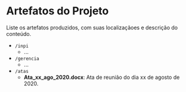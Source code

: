 # Artefatos do Projeto

Liste os artefatos produzidos, com suas localizaçãoes e descrição do conteúdo.

* `/inpi`
    * ... 
* `/gerencia`
	* ...
* `/atas`
	* **Ata_xx_ago_2020.docx**: Ata de reunião do dia xx de agosto de 2020.

